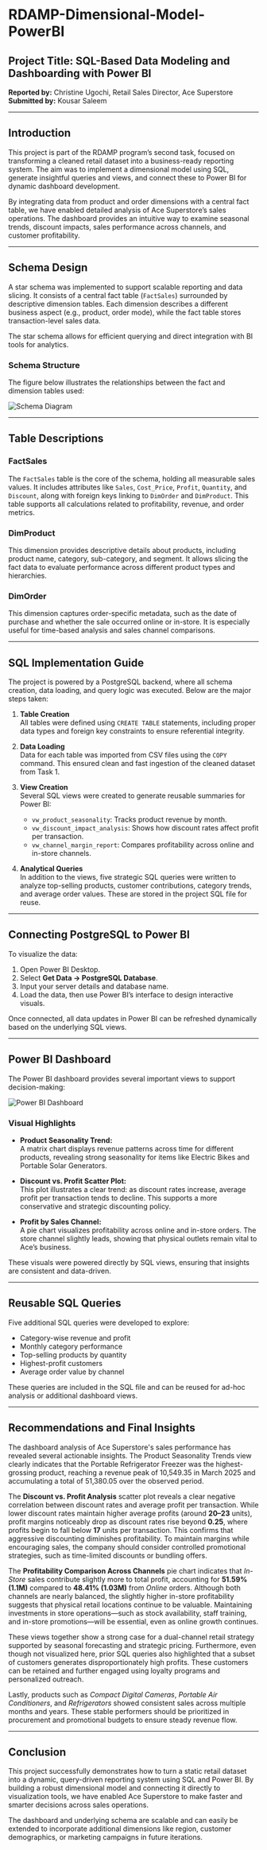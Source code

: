 # RDAMP-Dimensional-Model-PowerBI

## Project Title: SQL-Based Data Modeling and Dashboarding with Power BI

**Reported by:** Christine Ugochi, Retail Sales Director, Ace Superstore  
**Submitted by:** Kousar Saleem  


---

## Introduction

This project is part of the RDAMP program’s second task, focused on transforming a cleaned retail dataset into a business-ready reporting system. The aim was to implement a dimensional model using SQL, generate insightful queries and views, and connect these to Power BI for dynamic dashboard development. 

By integrating data from product and order dimensions with a central fact table, we have enabled detailed analysis of Ace Superstore’s sales operations. The dashboard provides an intuitive way to examine seasonal trends, discount impacts, sales performance across channels, and customer profitability.

---

## Schema Design

A star schema was implemented to support scalable reporting and data slicing. It consists of a central fact table (`FactSales`) surrounded by descriptive dimension tables. Each dimension describes a different business aspect (e.g., product, order mode), while the fact table stores transaction-level sales data.

The star schema allows for efficient querying and direct integration with BI tools for analytics.

### Schema Structure

The figure below illustrates the relationships between the fact and dimension tables used:

![Schema Diagram](powerbi/screenshots/Kousar_Saleem_schema_diagram.png)

---

## Table Descriptions

### FactSales

The `FactSales` table is the core of the schema, holding all measurable sales values. It includes attributes like `Sales`, `Cost_Price`, `Profit`, `Quantity`, and `Discount`, along with foreign keys linking to `DimOrder` and `DimProduct`. This table supports all calculations related to profitability, revenue, and order metrics.

### DimProduct

This dimension provides descriptive details about products, including product name, category, sub-category, and segment. It allows slicing the fact data to evaluate performance across different product types and hierarchies.

### DimOrder

This dimension captures order-specific metadata, such as the date of purchase and whether the sale occurred online or in-store. It is especially useful for time-based analysis and sales channel comparisons.

---

## SQL Implementation Guide

The project is powered by a PostgreSQL backend, where all schema creation, data loading, and query logic was executed. Below are the major steps taken:

1. **Table Creation**  
   All tables were defined using `CREATE TABLE` statements, including proper data types and foreign key constraints to ensure referential integrity.

2. **Data Loading**  
   Data for each table was imported from CSV files using the `COPY` command. This ensured clean and fast ingestion of the cleaned dataset from Task 1.

3. **View Creation**  
   Several SQL views were created to generate reusable summaries for Power BI:
   - `vw_product_seasonality`: Tracks product revenue by month.
   - `vw_discount_impact_analysis`: Shows how discount rates affect profit per transaction.
   - `vw_channel_margin_report`: Compares profitability across online and in-store channels.

4. **Analytical Queries**  
   In addition to the views, five strategic SQL queries were written to analyze top-selling products, customer contributions, category trends, and average order values. These are stored in the project SQL file for reuse.

---

## Connecting PostgreSQL to Power BI

To visualize the data:

1. Open Power BI Desktop.
2. Select **Get Data → PostgreSQL Database**.
3. Input your server details and database name.
4. Load the data, then use Power BI’s interface to design interactive visuals.

Once connected, all data updates in Power BI can be refreshed dynamically based on the underlying SQL views.

---

## Power BI Dashboard

The Power BI dashboard provides several important views to support decision-making:

![Power BI Dashboard](powerbi/screenshots/Kousar_Saleem_Dashboard.png)

### Visual Highlights

- **Product Seasonality Trend:**  
  A matrix chart displays revenue patterns across time for different products, revealing strong seasonality for items like Electric Bikes and Portable Solar Generators.

- **Discount vs. Profit Scatter Plot:**  
  This plot illustrates a clear trend: as discount rates increase, average profit per transaction tends to decline. This supports a more conservative and strategic discounting policy.

- **Profit by Sales Channel:**  
  A pie chart visualizes profitability across online and in-store orders. The store channel slightly leads, showing that physical outlets remain vital to Ace’s business.

These visuals were powered directly by SQL views, ensuring that insights are consistent and data-driven.

---

## Reusable SQL Queries

Five additional SQL queries were developed to explore:
- Category-wise revenue and profit
- Monthly category performance
- Top-selling products by quantity
- Highest-profit customers
- Average order value by channel

These queries are included in the SQL file and can be reused for ad-hoc analysis or additional dashboard views.

---

## Recommendations and Final Insights

The dashboard analysis of Ace Superstore's sales performance has revealed several actionable insights. The Product Seasonality Trends view clearly indicates that the Portable Refrigerator Freezer was the highest-grossing product, reaching a revenue peak of 10,549.35 in March 2025 and accumulating a total of 51,380.05 over the observed period. 

The **Discount vs. Profit Analysis** scatter plot reveals a clear negative correlation between discount rates and average profit per transaction. While lower discount rates maintain higher average profits (around **20–23** units), profit margins noticeably drop as discount rates rise beyond **0.25**, where profits begin to fall below **17** units per transaction. This confirms that aggressive discounting diminishes profitability. To maintain margins while encouraging sales, the company should consider controlled promotional strategies, such as time-limited discounts or bundling offers.

The **Profitability Comparison Across Channels** pie chart indicates that *In-Store* sales contribute slightly more to total profit, accounting for **51.59% (1.1M)** compared to **48.41% (1.03M)** from *Online* orders. Although both channels are nearly balanced, the slightly higher in-store profitability suggests that physical retail locations continue to be valuable. Maintaining investments in store operations—such as stock availability, staff training, and in-store promotions—will be essential, even as online growth continues.

These views together show a strong case for a dual-channel retail strategy supported by seasonal forecasting and strategic pricing. Furthermore, even though not visualized here, prior SQL queries also highlighted that a subset of customers generates disproportionately high profits. These customers can be retained and further engaged using loyalty programs and personalized outreach.

Lastly, products such as *Compact Digital Cameras*, *Portable Air Conditioners*, and *Refrigerators* showed consistent sales across multiple months and years. These stable performers should be prioritized in procurement and promotional budgets to ensure steady revenue flow.


---

## Conclusion

This project successfully demonstrates how to turn a static retail dataset into a dynamic, query-driven reporting system using SQL and Power BI. By building a robust dimensional model and connecting it directly to visualization tools, we have enabled Ace Superstore to make faster and smarter decisions across sales operations.

The dashboard and underlying schema are scalable and can easily be extended to incorporate additional dimensions like region, customer demographics, or marketing campaigns in future iterations.

